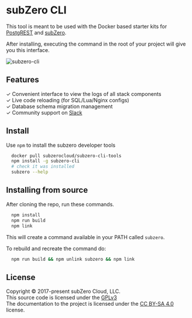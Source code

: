 
# subZero CLI

This tool is meant to be used with the Docker based starter kits for [PostgREST](https://github.com/subzerocloud/postgrest-starter-kit/) and [subZero](https://github.com/subzerocloud/subzero-starter-kit/).

After installing, executing the command in the root of your project will give you this interface.


![subzero-cli](https://raw.githubusercontent.com/wiki/subzerocloud/postgrest-starter-kit/images/postgrest-starter-kit.gif "subzero-cli")


## Features

✓ Convenient interface to view the logs of all stack components<br>
✓ Live code reloading (for SQL/Lua/Nginx configs)<br>
✓ Database schema migration management<br>
✓ Community support on [Slack](https://slack.subzero.cloud/)<br>



## Install

Use `npm` to install the subzero developer tools
```bash
  docker pull subzerocloud/subzero-cli-tools
  npm install -g subzero-cli
  # check it was installed
  subzero --help
```

## Installing from source

After cloning the repo, run these commands.

```bash
  npm install
  npm run build
  npm link
```

This will create a command available in your PATH called ```subzero```.

To rebuild and recreate the command do:

```bash
  npm run build && npm unlink subzero && npm link
```


## License

Copyright © 2017-present subZero Cloud, LLC.<br />
This source code is licensed under the [GPLv3](https://github.com/subzerocloud/devtools/blob/master/LICENSE.txt)<br />
The documentation to the project is licensed under the [CC BY-SA 4.0](http://creativecommons.org/licenses/by-sa/4.0/) license.
